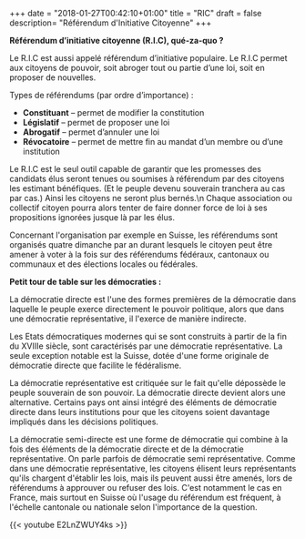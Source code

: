+++
date = "2018-01-27T00:42:10+01:00"
title = "RIC"
draft = false
description= "Référendum d'Initiative Citoyenne"
+++



**Référendum d’initiative citoyenne (R.I.C), qué-za-quo ?**

Le R.I.C est aussi appelé référendum d’initiative populaire.
Le R.I.C permet aux citoyens de pouvoir, soit abroger tout ou partie d’une loi, soit en proposer de nouvelles.  
  
Types de référendums (par ordre d’importance) :

* **Constituant** – permet de modifier la constitution
* **Législatif** – permet de proposer une loi
* **Abrogatif** – permet d’annuler une loi
* **Révocatoire** – permet de mettre fin au mandat d’un membre ou d’une institution 
  
  
Le R.I.C est le seul outil capable de garantir que les promesses des candidats élus seront tenues ou soumises à référendum par des citoyens les estimant bénéfiques. (Et le peuple devenu souverain tranchera au cas par cas.) Ainsi les citoyens ne seront plus bernés.\n
Chaque association ou collectif citoyen pourra alors tenter de faire donner force de loi à ses propositions ignorées jusque là par les élus.
 
Concernant l'organisation par exemple en Suisse, les référendums sont organisés quatre dimanche par an durant lesquels le citoyen peut être amener à voter à la fois sur des référendums fédéraux, cantonaux ou communaux et des élections locales ou fédérales.

 

**Petit tour de table sur les démocraties :**

La démocratie directe est l'une des formes premières de la démocratie dans laquelle le peuple exerce directement le pouvoir politique, alors que dans une démocratie représentative, il l'exerce de manière indirecte.

Les Etats démocratiques modernes qui se sont construits à partir de la fin du XVIIIe siècle, sont caractérisés par une démocratie représentative. La seule exception notable est la Suisse, dotée d'une forme originale de démocratie directe que facilite le fédéralisme.

La démocratie représentative est critiquée sur le fait qu'elle dépossède le peuple souverain de son pouvoir. La démocratie directe devient alors une alternative. Certains pays ont ainsi intégré des éléments de démocratie directe dans leurs institutions pour que les citoyens soient davantage impliqués dans les décisions politiques.

La démocratie semi-directe est une forme de démocratie qui combine à la fois des éléments de la démocratie directe et de la démocratie représentative. On parle parfois de démocratie semi représentative. Comme dans une démocratie représentative, les citoyens élisent leurs représentants qu'ils chargent d'établir les lois, mais ils peuvent aussi être amenés, lors de référendums à approuver ou refuser des lois. C'est notamment le cas en France, mais surtout en Suisse où l'usage du référendum est fréquent, à l'échelle cantonale ou nationale selon l'importance de la question.

{{< youtube E2LnZWUY4ks >}}